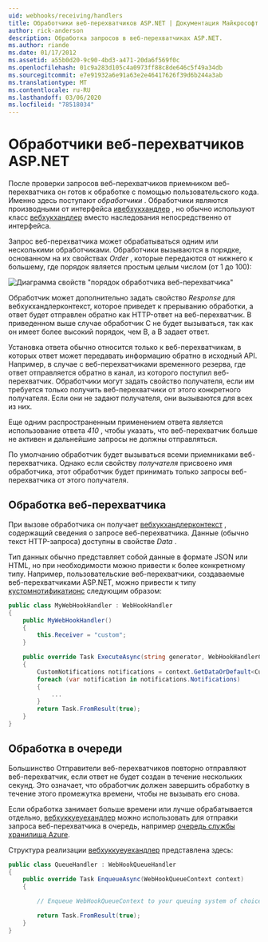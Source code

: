```yaml
---
uid: webhooks/receiving/handlers
title: Обработчики веб-перехватчиков ASP.NET | Документация Майкрософт
author: rick-anderson
description: Обработка запросов в веб-перехватчиках ASP.NET.
ms.author: riande
ms.date: 01/17/2012
ms.assetid: a55b0d20-9c90-4bd3-a471-20da6f569f0c
ms.openlocfilehash: 01c9a283d105c4a0973ff88c8de646c5f49a34db
ms.sourcegitcommit: e7e91932a6e91a63e2e46417626f39d6b244a3ab
ms.translationtype: MT
ms.contentlocale: ru-RU
ms.lasthandoff: 03/06/2020
ms.locfileid: "78518034"
---
```

# <a name="aspnet-webhooks-handlers"></a>Обработчики веб-перехватчиков ASP.NET

После проверки запросов веб-перехватчиков приемником веб-перехватчика он готов к обработке с помощью пользовательского кода. Именно здесь поступают *обработчики* . Обработчики являются производными от интерфейса [ивебхукхандлер](https://github.com/aspnet/WebHooks/blob/master/src/Microsoft.AspNet.WebHooks.Receivers/WebHooks/WebHookHandler.cs) , но обычно используют класс [вебхукхандлер](https://github.com/aspnet/WebHooks/blob/master/src/Microsoft.AspNet.WebHooks.Receivers/WebHooks/WebHookHandler.cs) вместо наследования непосредственно от интерфейса.

Запрос веб-перехватчика может обрабатываться одним или несколькими обработчиками. Обработчики вызываются в порядке, основанном на их свойствах *Order* , которые передаются от нижнего к большему, где порядок является простым целым числом (от 1 до 100):

![Диаграмма свойств "порядок обработчика веб-перехватчика"](_static/Handlers.png)

Обработчик может дополнительно задать свойство *Response* для вебхукхандлерконтекст, которое приведет к прерыванию обработки, а ответ будет отправлен обратно как HTTP-ответ на веб-перехватчик. В приведенном выше случае обработчик C не будет вызываться, так как он имеет более высокий порядок, чем B, а B задает ответ.

Установка ответа обычно относится только к веб-перехватчикам, в которых ответ может передавать информацию обратно в исходный API. Например, в случае с веб-перехватчиками временного резерва, где ответ отправляется обратно в канал, из которого поступил веб-перехватчик. Обработчики могут задать свойство получателя, если им требуется только получить веб-перехватчики от этого конкретного получателя. Если они не задают получателя, они вызываются для всех из них.

Еще одним распространенным применением ответа является использование ответа *410* , чтобы указать, что веб-перехватчик больше не активен и дальнейшие запросы не должны отправляться.

По умолчанию обработчик будет вызываться всеми приемниками веб-перехватчика. Однако если свойству *получателя* присвоено имя обработчика, этот обработчик будет принимать только запросы веб-перехватчика от этого получателя.

## <a name="processing-a-webhook"></a>Обработка веб-перехватчика

При вызове обработчика он получает [вебхукхандлерконтекст](https://github.com/aspnet/WebHooks/blob/master/src/Microsoft.AspNet.WebHooks.Receivers/WebHooks/WebHookHandlerContext.cs) , содержащий сведения о запросе веб-перехватчика. Данные (обычно текст HTTP-запроса) доступны в свойстве *Data* .

Тип данных обычно представляет собой данные в формате JSON или HTML, но при необходимости можно привести к более конкретному типу. Например, пользовательские веб-перехватчики, создаваемые веб-перехватчиками ASP.NET, можно привести к типу [кустомнотификатионс](https://github.com/aspnet/WebHooks/blob/master/src/Microsoft.AspNet.WebHooks.Receivers.Custom/WebHooks/CustomNotifications.cs) следующим образом:

```csharp
public class MyWebHookHandler : WebHookHandler
{
    public MyWebHookHandler()
    {
        this.Receiver = "custom";
    }

    public override Task ExecuteAsync(string generator, WebHookHandlerContext context)
    {
        CustomNotifications notifications = context.GetDataOrDefault<CustomNotifications>();
        foreach (var notification in notifications.Notifications)
        {
            ...
        }
        return Task.FromResult(true);
    }
}
```

  ## <a name="queued-processing"></a>Обработка в очереди

Большинство Отправители веб-перехватчиков повторно отправляют веб-перехватчик, если ответ не будет создан в течение нескольких секунд. Это означает, что обработчик должен завершить обработку в течение этого промежутка времени, чтобы не вызывать его снова.

Если обработка занимает больше времени или лучше обрабатывается отдельно, [вебхуккуеуехандлер](https://github.com/aspnet/WebHooks/blob/master/src/Microsoft.AspNet.WebHooks.Receivers/WebHooks/WebHookQueueHandler.cs) можно использовать для отправки запроса веб-перехватчика в очередь, например [очередь службы хранилища Azure](https://msdn.microsoft.com/library/azure/dd179353.aspx).

Структура реализации [вебхуккуеуехандлер](https://github.com/aspnet/WebHooks/blob/master/src/Microsoft.AspNet.WebHooks.Receivers/WebHooks/WebHookQueueHandler.cs) представлена здесь:

```csharp
public class QueueHandler : WebHookQueueHandler
{
    public override Task EnqueueAsync(WebHookQueueContext context)
    {

        // Enqueue WebHookQueueContext to your queuing system of choice

        return Task.FromResult(true);
    }
}
```
